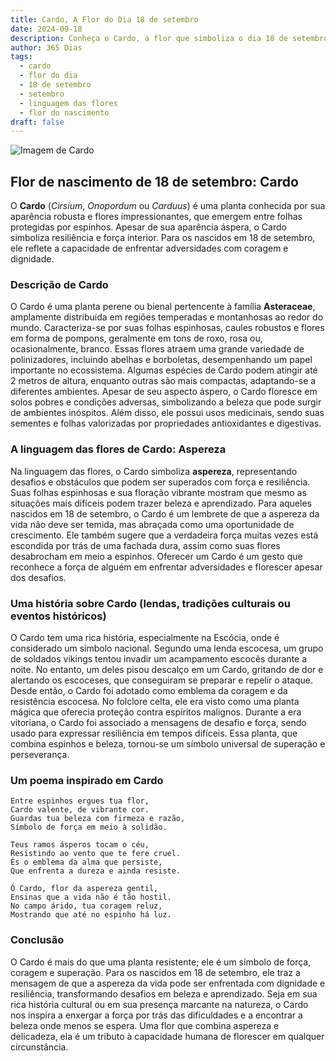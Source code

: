 ```yaml
---
title: Cardo, A Flor do Dia 18 de setembro
date: 2024-09-18
description: Conheça o Cardo, a flor que simboliza o dia 18 de setembro e seu significado 'Aspereza'. Explore a beleza e o simbolismo desta flor encantadora.
author: 365 Dias
tags:
  - cardo
  - flor do dia
  - 18 de setembro
  - setembro
  - linguagem das flores
  - flor do nascimento
draft: false
---
```


![Imagem de Cardo](https://cdn.pixabay.com/photo/2018/07/05/02/49/thistle-3517440_1280.jpg#center)


## Flor de nascimento de 18 de setembro: Cardo

O **Cardo** (_Cirsium_, _Onopordum_ ou _Carduus_) é uma planta conhecida por sua aparência robusta e flores impressionantes, que emergem entre folhas protegidas por espinhos. Apesar de sua aparência áspera, o Cardo simboliza resiliência e força interior. Para os nascidos em 18 de setembro, ele reflete a capacidade de enfrentar adversidades com coragem e dignidade.

### Descrição de Cardo

O Cardo é uma planta perene ou bienal pertencente à família **Asteraceae**, amplamente distribuída em regiões temperadas e montanhosas ao redor do mundo. Caracteriza-se por suas folhas espinhosas, caules robustos e flores em forma de pompons, geralmente em tons de roxo, rosa ou, ocasionalmente, branco. Essas flores atraem uma grande variedade de polinizadores, incluindo abelhas e borboletas, desempenhando um papel importante no ecossistema. Algumas espécies de Cardo podem atingir até 2 metros de altura, enquanto outras são mais compactas, adaptando-se a diferentes ambientes. Apesar de seu aspecto áspero, o Cardo floresce em solos pobres e condições adversas, simbolizando a beleza que pode surgir de ambientes inóspitos. Além disso, ele possui usos medicinais, sendo suas sementes e folhas valorizadas por propriedades antioxidantes e digestivas.

### A linguagem das flores de Cardo: Aspereza

Na linguagem das flores, o Cardo simboliza **aspereza**, representando desafios e obstáculos que podem ser superados com força e resiliência. Suas folhas espinhosas e sua floração vibrante mostram que mesmo as situações mais difíceis podem trazer beleza e aprendizado. Para aqueles nascidos em 18 de setembro, o Cardo é um lembrete de que a aspereza da vida não deve ser temida, mas abraçada como uma oportunidade de crescimento. Ele também sugere que a verdadeira força muitas vezes está escondida por trás de uma fachada dura, assim como suas flores desabrocham em meio a espinhos. Oferecer um Cardo é um gesto que reconhece a força de alguém em enfrentar adversidades e florescer apesar dos desafios.

### Uma história sobre Cardo (lendas, tradições culturais ou eventos históricos)

O Cardo tem uma rica história, especialmente na Escócia, onde é considerado um símbolo nacional. Segundo uma lenda escocesa, um grupo de soldados vikings tentou invadir um acampamento escocês durante a noite. No entanto, um deles pisou descalço em um Cardo, gritando de dor e alertando os escoceses, que conseguiram se preparar e repelir o ataque. Desde então, o Cardo foi adotado como emblema da coragem e da resistência escocesa. No folclore celta, ele era visto como uma planta mágica que oferecia proteção contra espíritos malignos. Durante a era vitoriana, o Cardo foi associado a mensagens de desafio e força, sendo usado para expressar resiliência em tempos difíceis. Essa planta, que combina espinhos e beleza, tornou-se um símbolo universal de superação e perseverança.

### Um poema inspirado em Cardo

```
Entre espinhos ergues tua flor,  
Cardo valente, de vibrante cor.  
Guardas tua beleza com firmeza e razão,  
Símbolo de força em meio à solidão.  

Teus ramos ásperos tocam o céu,  
Resistindo ao vento que te fere cruel.  
És o emblema da alma que persiste,  
Que enfrenta a dureza e ainda resiste.  

Ó Cardo, flor da aspereza gentil,  
Ensinas que a vida não é tão hostil.  
No campo árido, tua coragem reluz,  
Mostrando que até no espinho há luz.  
```

### Conclusão

O Cardo é mais do que uma planta resistente; ele é um símbolo de força, coragem e superação. Para os nascidos em 18 de setembro, ele traz a mensagem de que a aspereza da vida pode ser enfrentada com dignidade e resiliência, transformando desafios em beleza e aprendizado. Seja em sua rica história cultural ou em sua presença marcante na natureza, o Cardo nos inspira a enxergar a força por trás das dificuldades e a encontrar a beleza onde menos se espera. Uma flor que combina aspereza e delicadeza, ela é um tributo à capacidade humana de florescer em qualquer circunstância.